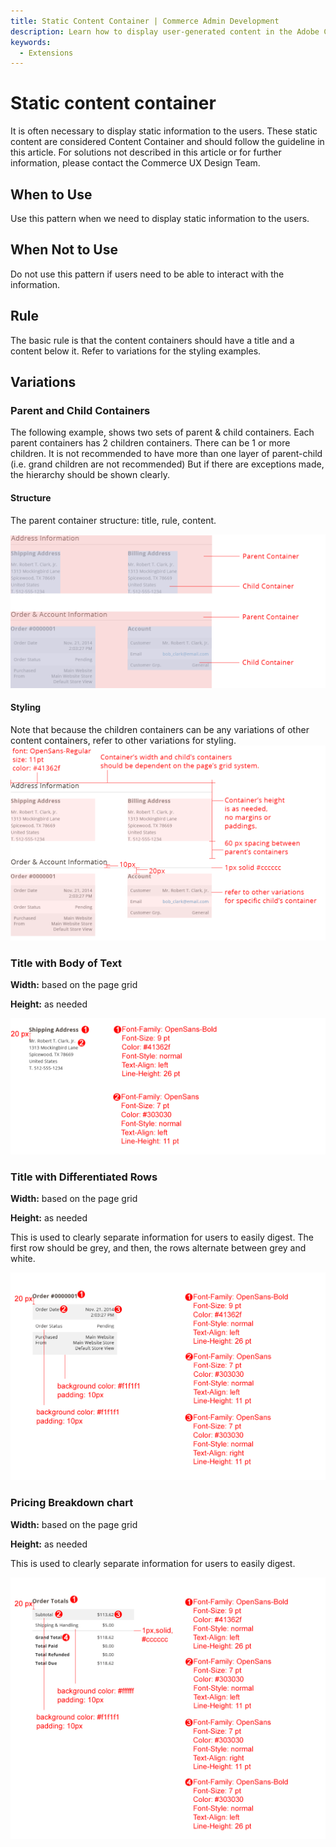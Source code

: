 ```yaml
---
title: Static Content Container | Commerce Admin Development
description: Learn how to display user-generated content in the Adobe Commerce and Magento Open Source Admin application.
keywords:
  - Extensions
---
```


# Static content container

It is often necessary to display static information to the users. These static content are considered Content Container and should follow the guideline in this article. For solutions not described in this article or for further information, please contact the Commerce UX Design Team.

## When to Use

Use this pattern when we need to display static information to the users.

## When Not to Use

Do not use this pattern if users need to be able to interact with the information.

## Rule

The basic rule is that the content containers should have a title and a content below it. Refer to variations for the styling examples.

## Variations

### Parent and Child Containers

The following example, shows two sets of parent & child containers. Each parent containers has 2 children containers. There can be 1 or more children. It is not recommended to have more than one layer of parent-child (i.e. grand children are not recommended) But if there are exceptions made, the hierarchy should be shown clearly.

#### Structure

The parent container structure: title, rule, content.

![](../../_images/pattern-library/Var1-structure.png)

#### Styling

Note that because the children containers can be any variations of other content containers, refer to other variations for styling. ![](../../_images/pattern-library/Var1-style.png)

### Title with Body of Text

**Width:** based on the page grid

**Height:** as needed

![](../../_images/pattern-library/Var2-style.png)

### Title with Differentiated Rows

**Width:** based on the page grid

**Height:** as needed

This is used to clearly separate information for users to easily digest. The first row should be grey, and then, the rows alternate between grey and white.

![](../../_images/pattern-library/Var3-style.png)

### Pricing Breakdown chart

**Width:** based on the page grid

**Height:** as needed

This is used to clearly separate information for users to easily digest.

![](../../_images/pattern-library/Var4-style.png)
